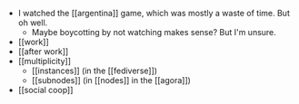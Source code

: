 - I watched the [[argentina]] game, which was mostly a waste of time. But oh well.
  - Maybe boycotting by not watching makes sense? But I'm unsure.
- [[work]]
- [[after work]]
- [[multiplicity]]
  - [[instances]] (in the [[fediverse]])
  - [[subnodes]] (in [[nodes]] in the [[agora]])
- [[social coop]]
